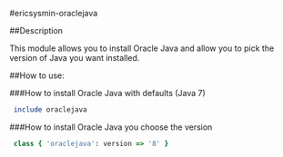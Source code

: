 #ericsysmin-oraclejava

##Description

This module allows you to install Oracle Java and allow you to pick the version of Java you want installed.

##How to use:

###How to install Oracle Java with defaults (Java 7)
```ruby
 include oraclejava
```

###How to install Oracle Java you choose the version
```ruby
 class { 'oraclejava': version => '8' }
```